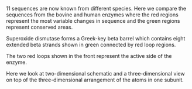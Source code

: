 11 sequences are now known from different species.
Here we compare the sequences from the bovine and human enzymes where the red regions represent
the most variable changes in sequence and the green regions represent conserved areas.

Superoxide dismutase forms a Greek-key beta barrel which contains eight extended beta
strands shown in green connected by red loop regions.

The two red loops shown in the front represent the active side of the enzyme.

Here we look at two-dimensional schematic and a three-dimensional view on top of the three-dimensional
arrangement of the atoms in one subunit.